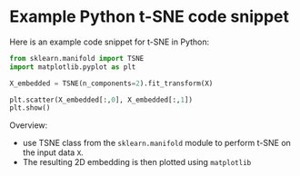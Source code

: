# Example Python t-SNE code snippet

Here is an example code snippet for t-SNE in Python: 

```Python
from sklearn.manifold import TSNE
import matplotlib.pyplot as plt

X_embedded = TSNE(n_components=2).fit_transform(X)

plt.scatter(X_embedded[:,0], X_embedded[:,1])
plt.show()
```

Overview:
* use TSNE class from the `sklearn.manifold` module to perform t-SNE on the input data `X`. 
* The resulting 2D embedding is then plotted using `matplotlib`
